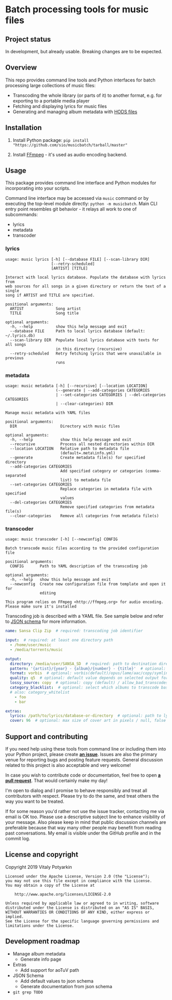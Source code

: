 # Batch processing tools for music files

## Project status

In development, but already usable. Breaking changes are to be expected.



## Overview

This repo provides command line tools and Python interfaces for batch
processing large collections of music files:

- Transcoding the whole library (or parts of it) to another format, e.g. for
  exporting to a portable media player
- Fetching and displaying lyrics for music files
- Generating and managing album metadata with [HODS files](https://hods.ml/schemas/)


## Installation

1. Install Python package: `pip install
"https://github.com/sio/musicbatch/tarball/master"`

2. Install [FFmpeg](http://ffmpeg.org) - it's used as audio encoding backend.



## Usage

This package provides command line interface and Python modules for
incorporating into your scripts.

Command line interface may be accessed via `music` command or by executing the
top-level module directly: `python -m musicbatch`. Main CLI entry point
resembles git behavior - it relays all work to one of subcommands:

- lyrics
- metadata
- transcoder

### lyrics

```
usage: music lyrics [-h] [--database FILE] [--scan-library DIR]
                    [--retry-scheduled]
                    [ARTIST] [TITLE]

Interact with local lyrics database. Populate the database with lyrics from
web sources for all songs in a given directory or return the text of a single
song if ARTIST and TITLE are specified.

positional arguments:
  ARTIST              Song artist
  TITLE               Song title

optional arguments:
  -h, --help          show this help message and exit
  --database FILE     Path to local lyrics database (default: ~/.lyrics.db)
  --scan-library DIR  Populate local lyrics database with texts for all songs
                      in this directory (recursive)
  --retry-scheduled   Retry fetching lyrics that were unavailable in previous
                      runs
```

### metadata

```
usage: music metadata [-h] [--recursive] [--location LOCATION]
                      (--generate | --add-categories CATEGORIES
                      | --set-categories CATEGORIES | --del-categories CATEGORIES
                      | --clear-categories) DIR

Manage music metadata with YAML files

positional arguments:
  DIR                   Directory with music files

optional arguments:
  -h, --help            show this help message and exit
  --recursive           Process all nested directories within DIR
  --location LOCATION   Relative path to metadata file
                        (default=.meta\info.yml)
  --generate            Create metadata file(s) for specified directory
  --add-categories CATEGORIES
                        Add specified category or categories (comma-separated
                        list) to metadata file
  --set-categories CATEGORIES
                        Replace categories in metadata file with specified
                        values
  --del-categories CATEGORIES
                        Remove specified categories from metadata file(s)
  --clear-categories    Remove all categories from metadata file(s)
```


### transcoder

```
usage: music transcoder [-h] [--newconfig] CONFIG

Batch transcode music files according to the provided configuration file

positional arguments:
  CONFIG       Path to YAML description of the transcoding job

optional arguments:
  -h, --help   show this help message and exit
  --newconfig  Create new configuration file from template and open it for
               editing

This program relies on FFmpeg <http://ffmpeg.org> for audio encoding.
Please make sure it's installed
```

Transcoding job is described with a YAML file. See sample below and refer to
[JSON schema](musicbatch/transcoder/schema.json) for more information.

```yaml
name: Sansa Clip Zip  # required: transcoding job identifier

input:  # required: at least one directory path
  - /home/user/music
  - /media/torrents/music

output:
  directory: /media/user/SANSA_SD  # required: path to destination directory
  pattern: '{artist}/{year} - {album}/{number} - {title}'  # optional: file hierarchy in destination directory
  format: vorbis  # optional: vorbis(default)/opus/lame/aac/copy/symlink
  quality: q5  # optional: default value depends on selected output format
  lossy_source: copy  # optional: copy (default) / allow_bad_transcodes / skip
  category_blacklist:  # optional: select which albums to transcode based on HODS metadata files
  # also: category_whitelist
    - foo
    - bar

extras:
  lyrics: /path/to/lyrics/database-or-directory  # optional: path to lyrics database / lyrics directory / null or false to skip copying lyrics
  cover: 96  # optional: max size of cover art in pixels / null, false to disable copying covers
```



## Support and contributing

If you need help using these tools from command line or including them into
your Python project, please create
**[an issue](https://github.com/sio/musicbatch/issues)**. Issues are also the
primary venue for reporting bugs and posting feature requests. General
discussion related to this project is also acceptable and very welcome!

In case you wish to contribute code or documentation, feel free to open **[a
pull request](https://github.com/sio/musicbatch/pulls)**. That would certainly
make my day!

I'm open to dialog and I promise to behave responsibly and treat all
contributors with respect. Please try to do the same, and treat others the way
you want to be treated.

If for some reason you'd rather not use the issue tracker, contacting me via
email is OK too. Please use a descriptive subject line to enhance visibility
of your message. Also please keep in mind that public discussion channels are
preferable because that way many other people may benefit from reading past
conversations. My email is visible under the GitHub profile and in the commit
log.



## License and copyright

Copyright 2019 Vitaly Potyarkin

    Licensed under the Apache License, Version 2.0 (the "License");
    you may not use this file except in compliance with the License.
    You may obtain a copy of the License at

        http://www.apache.org/licenses/LICENSE-2.0

    Unless required by applicable law or agreed to in writing, software
    distributed under the License is distributed on an "AS IS" BASIS,
    WITHOUT WARRANTIES OR CONDITIONS OF ANY KIND, either express or implied.
    See the License for the specific language governing permissions and
    limitations under the License.



## Development roadmap

- Manage album metadata
    - Generate info page
- Extras
    - Add support for aoTuV path
- JSON Schema
    - Add default values to json schema
    - Generate documentation from json schema
- `git grep TОDО`
